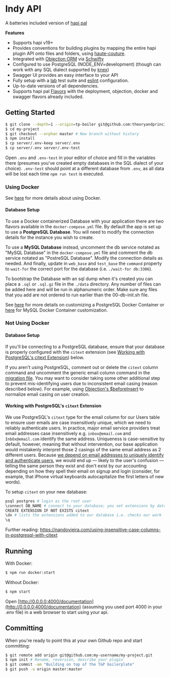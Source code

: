 # Indy API

A batteries included version of [hapi pal](https://github.com/hapipal/boilerplate/)

**Features**
 - Supports hapi v19+
 - Provides conventions for building plugins by mapping the entire hapi plugin API onto files and folders, using [haute-couture](https://github.com/hapipal/haute-couture/).
 - Integrated with [Objection ORM](https://github.com/Vincit/objection.js/) via [Schwifty](https://github.com/hapipal/schwifty/)
 - Configured to use PostgreSQL (NODE_ENV=development) (though can work with any SQL dialect supported by [knex](http://knexjs.org/))
 - Swagger UI provides an easy interface to your API
 - Fully setup with a [lab](https://github.com/hapijs/lab) test suite and [eslint](https://github.com/eslint/eslint) configuration.
 - Up-to-date versions of all dependencies.
 - Supports hapi pal [Flavors](https://github.com/hapipal/boilerplate/#flavors) with the deployment, objection, docker and swagger flavors already included.

## Getting Started
```bash
$ git clone --depth=1 --origin=tp-boiler git@github.com:theoryandprinciple/TP-Hapi-Boiler.git my-project
$ cd my-project
$ git checkout --orphan master # New branch without history
$ npm install
$ cp server/.env-keep server/.env
$ cp server/.env server/.env-test
```

Open `.env` and `.env-test` in your editor of choice and fill in the variables there (presumes you've created empty databases in the SQL dialect of your choice).  `.env-test` should point at a different database from `.env`, as all data will be lost each time `npm run test` is executed.


### Using Docker
See [here](DOCKER.md) for more details about using Docker.

#### Database Setup
To use a Docker containerized Database with your application there are two flavors available
in the `docker-compose.yml` file.  By default the app is set up to use a **PostgreSQL Database**.
You will need to modify the connection details for the instance you wish to create.

To use a **MySQL Database** instead, uncomment the db service notated as "MySQL Database" in the `docker-compose.yml` file and comment the db service notated as "PostreSQL Database".  Modify
the connection details as needed.  And finally, update in `web_base` and `test_base`
the `command` property to `wait-for` the correct port for the database (i.e. `./wait-for db:3306`).

To bootstrap the Database with an sql dump when it's created you can place a `.sql` or `.sql.gz` file
in the `./data` directory.  Any number of files can be added here and will be run in alphanumeric order.
Make sure any files that you add are not ordered to run earlier than the 00-db-init.sh file.

See [here](https://hub.docker.com/_/postgres) for more details on customizing a PostgreSQL Docker
Container or [here](https://hub.docker.com/_/mysql) for MySQL Docker Container customization.


### Not Using Docker
#### Database Setup
If you'll be connecting to a PostgreSQL database, ensure that your database is properly configured with the `citext` extension (see [Working with PostgreSQL's citext Extension](#working-with-postgresqls-citext-extension)) below.

If you aren't using PostgreSQL, comment out or delete the `citext` column command and uncomment the generic email column command in the [migration file](lib/migrations/20170927113421_users-tokens.js). You may want to consider taking some other additional step to prevent mis-identifying users due to inconsistent email casing (reason described below). For example, using [Objection's $beforeInsert](https://vincit.github.io/objection.js/#_s_beforeinsert) to normalize email casing on user creation.

#### Working with PostgreSQL's `citext` Extension
We use PostgreSQL's `citext` type for the email column for our Users table to ensure user emails are case insensitively unique, which we need to reliably authenticate users. In practice, major email service providers treat email addresses case insensitively e.g. `inbox@email.com` and `InbOx@email.com` identify the same address. Uniqueness is case-sensitive by default, however, meaning that without intervention, our base application would mistakenly interpret those 2 casings of the same email address as 2 different users. Because [we depend on email addresses to uniquely identify and authenticate users](lib/routes/users-login.js#L34), we would end up — likely to the user's confusion — telling the same person they exist and don't exist by our accounting depending on how they spell their email on signup and login (consider, for example, that iPhone virtual keyboards autocapitalize the first letters of new words).

 To setup `citext` on your new database:

```sh
psql postgres # login as the root user
\connect DB_NAME # connect to your database; you set extensions by database, not globally
CREATE EXTENSION IF NOT EXISTS citext
\dx # lists the extensions added to our database i.e. checks our work
\q
```

Further reading: https://nandovieira.com/using-insensitive-case-columns-in-postgresql-with-citext

## Running
With Docker:
```bash
$ npm run docker:start
```

Without Docker:
```bash
$ npm start
```

Open [http://0.0.0.0:4000/documentation](http://0.0.0.0:4000/documentation) (assuming you used port 4000 in your .env file) in a web browser to start using your api.

## Committing
When you're ready to point this at your own Github repo and start committing:

```bash
$ git remote add origin git@github.com:my-username/my-project.git
$ npm init # Rename, reversion, describe your plugin
$ git commit -am "Building on top of the T&P boilerplate"
$ git push -u origin master:master
```
